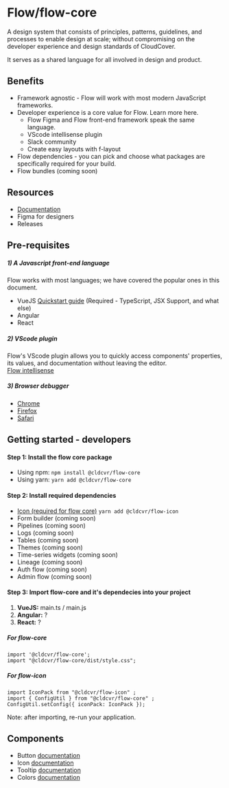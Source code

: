 # Flow/flow-core

A design system that consists of principles, patterns, guidelines, and processes to enable design at scale; without compromising on the developer experience and design standards of CloudCover. 

It serves as a shared language for all involved in design and product.

## Benefits
* Framework agnostic - Flow will work with most modern JavaScript frameworks.
* Developer experience is a core value for Flow. Learn more here. 
  * Flow Figma and Flow front-end framework speak the same language. 
  * VScode intellisense plugin
  * Slack community
  * Create easy layouts with f-layout
* Flow dependencies - you can pick and choose what packages are specifically required for your build. 
* Flow bundles (coming soon)

## Resources
* [Documentation](https://drive.google.com/drive/u/0/folders/1K4TLqpqrY0BNjQZ4fwZK_ZF-9M69Q4is)
* Figma for designers
* Releases

## Pre-requisites

##### 1) A Javascript front-end language
Flow works with most languages; we have covered the popular ones in this document. 
* VueJS [Quickstart guide](https://vuejs.org/guide/quick-start.html#with-build-tools) (Required - TypeScript, JSX Support, and what else)
* Angular
* React

##### 2) VScode plugin
Flow's VScode plugin allows you to quickly access components' properties, its values, and documentation without leaving the editor.  
[Flow intellisense](https://marketplace.visualstudio.com/items?itemName=dev-vikas.flow-intellisense-vscode) 

##### 3) Browser debugger
* [Chrome](https://chrome.google.com/webstore/detail/web-component-devtools/gdniinfdlmmmjpnhgnkmfpffipenjljo)
* [Firefox](https://addons.mozilla.org/en-US/firefox/addon/web-component-devtools/)
* [Safari](https://developer.apple.com/documentation/safariservices/safari_web_extensions/adding_a_web_development_tool_to_safari_web_inspector)


## Getting started - developers

#### Step 1: Install the flow core package
* Using npm: ```npm install @cldcvr/flow-core```
* Using yarn: ```yarn add @cldcvr/flow-core```

#### Step 2: Install required dependencies 
* [Icon (required for flow core)](https://github.com/cldcvr/flow-icon) ```yarn add @cldcvr/flow-icon```
* Form builder (coming soon)
* Pipelines (coming soon)
* Logs (coming soon)
* Tables (coming soon)
* Themes (coming soon)
* Time-series widgets (coming soon)
* Lineage (coming soon)
* Auth flow (coming soon)
* Admin flow (coming soon)


#### Step 3: Import flow-core and it's dependecies into your project

1. **VueJS:** main.ts / main.js
2. **Angular:** ?
3. **React:** ?

##### For flow-core
```
import '@cldcvr/flow-core';
import "@cldcvr/flow-core/dist/style.css";
```

##### For flow-icon
```
import IconPack from "@cldcvr/flow-icon" ;
import { ConfigUtil } from "@cldcvr/flow-core" ;
ConfigUtil.setConfig({ iconPack: IconPack });
```

Note: after importing, re-run your application.

## Components
* Button [documentation](https://docs.google.com/document/d/1jwpo28kx61ybL3AOVzD2XaJ-aogZSThCTHtFWeqqMp8/edit?usp=sharing)
* Icon [documentation](https://docs.google.com/document/d/1kLruoml15fZCo8XUoo48xsNDVgzaDe9freI6XeP7HOs/edit#heading=h.b81ibd1zmiy)
* Tooltip [documentation](https://docs.google.com/document/d/15k1dfr1wU3xaOj7tuxIQQcGFM5jz1SuX2_x6-91PSZo/edit?usp=sharing)
* Colors [documentation]()

